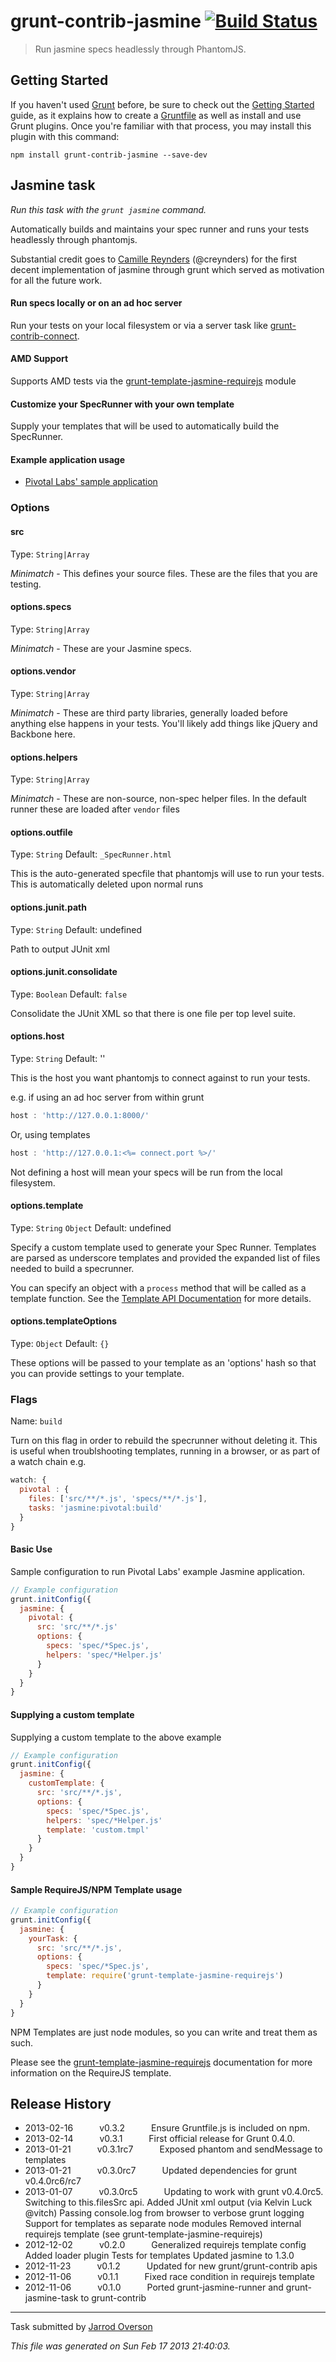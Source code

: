# grunt-contrib-jasmine [![Build Status](https://secure.travis-ci.org/gruntjs/grunt-contrib-jasmine.png?branch=master)](http://travis-ci.org/gruntjs/grunt-contrib-jasmine)

> Run jasmine specs headlessly through PhantomJS.



## Getting Started
If you haven't used [Grunt](http://gruntjs.com/) before, be sure to check out the [Getting Started](http://gruntjs.com/getting-started) guide, as it explains how to create a [Gruntfile](http://gruntjs.com/sample-gruntfile) as well as install and use Grunt plugins. Once you're familiar with that process, you may install this plugin with this command:

```shell
npm install grunt-contrib-jasmine --save-dev
```




## Jasmine task
_Run this task with the `grunt jasmine` command._

Automatically builds and maintains your spec runner and runs your tests headlessly through phantomjs.

Substantial credit goes to [Camille Reynders](http://creynders.be/) (@creynders) for the first decent implementation
of jasmine through grunt which served as motivation for all the future work.

#### Run specs locally or on an ad hoc server

Run your tests on your local filesystem or via a server task like [grunt-contrib-connect][].

#### AMD Support

Supports AMD tests via the [grunt-template-jasmine-requirejs](https://github.com/jsoverson/grunt-template-jasmine-requirejs) module

#### Customize your SpecRunner with your own template

Supply your templates that will be used to automatically build the SpecRunner.

#### Example application usage

- [Pivotal Labs' sample application](https://github.com/jsoverson/grunt-contrib-jasmine-example)

[grunt-contrib-connect]: https://github.com/gruntjs/grunt-contrib-connect


### Options

#### src
Type: `String|Array`

*Minimatch* - This defines your source files. These are the files that you are testing.

#### options.specs
Type: `String|Array`

*Minimatch* - These are your Jasmine specs.

#### options.vendor
Type: `String|Array`

*Minimatch* - These are third party libraries, generally loaded before anything else happens in your tests. You'll likely add things
like jQuery and Backbone here.

#### options.helpers
Type: `String|Array`

*Minimatch* - These are non-source, non-spec helper files. In the default runner these are loaded after `vendor` files

#### options.outfile
Type: `String`
Default: `_SpecRunner.html`

This is the auto-generated specfile that phantomjs will use to run your tests.
This is automatically deleted upon normal runs

#### options.junit.path
Type: `String`
Default: undefined

Path to output JUnit xml

#### options.junit.consolidate
Type: `Boolean`
Default: `false`

Consolidate the JUnit XML so that there is one file per top level suite.

#### options.host
Type: `String`
Default: ''

This is the host you want phantomjs to connect against to run your tests.

e.g. if using an ad hoc server from within grunt

```js
host : 'http://127.0.0.1:8000/'
```

Or, using templates

```js
host : 'http://127.0.0.1:<%= connect.port %>/'
```

Not defining a host will mean your specs will be run from the local filesystem.

#### options.template
Type: `String` `Object`
Default: undefined

Specify a custom template used to generate your Spec Runner. Templates are parsed as underscore templates and provided
the expanded list of files needed to build a specrunner.

You can specify an object with a `process` method that will be called as a template function.
See the [Template API Documentation](https://github.com/gruntjs/grunt-contrib-jasmine/wiki/Jasmine-Templates) for more details.

#### options.templateOptions
Type: `Object`
Default: `{}`

These options will be passed to your template as an 'options' hash so that you can provide settings to your template.

### Flags

Name: `build`

Turn on this flag in order to rebuild the specrunner without deleting it. This is useful when troublshooting templates,
running in a browser, or as part of a watch chain e.g.

```js
watch: {
  pivotal : {
    files: ['src/**/*.js', 'specs/**/*.js'],
    tasks: 'jasmine:pivotal:build'
  }
}
```

#### Basic Use

Sample configuration to run Pivotal Labs' example Jasmine application.

```js
// Example configuration
grunt.initConfig({
  jasmine: {
    pivotal: {
      src: 'src/**/*.js'
      options: {
        specs: 'spec/*Spec.js',
        helpers: 'spec/*Helper.js'
      }
    }
  }
}
```

#### Supplying a custom template

Supplying a custom template to the above example

```js
// Example configuration
grunt.initConfig({
  jasmine: {
    customTemplate: {
      src: 'src/**/*.js',
      options: {
        specs: 'spec/*Spec.js',
        helpers: 'spec/*Helper.js'
        template: 'custom.tmpl'
      }
    }
  }
}
```

#### Sample RequireJS/NPM Template usage

```js
// Example configuration
grunt.initConfig({
  jasmine: {
    yourTask: {
      src: 'src/**/*.js',
      options: {
        specs: 'spec/*Spec.js',
        template: require('grunt-template-jasmine-requirejs')
      }
    }
  }
}
```

NPM Templates are just node modules, so you can write and treat them as such.

Please see the [grunt-template-jasmine-requirejs](https://github.com/jsoverson/grunt-template-jasmine-requirejs) documentation
for more information on the RequireJS template.


## Release History

 * 2013-02-16   v0.3.2   Ensure Gruntfile.js is included on npm.
 * 2013-02-14   v0.3.1   First official release for Grunt 0.4.0.
 * 2013-01-21   v0.3.1rc7   Exposed phantom and sendMessage to templates
 * 2013-01-21   v0.3.0rc7   Updated dependencies for grunt v0.4.0rc6/rc7
 * 2013-01-07   v0.3.0rc5   Updating to work with grunt v0.4.0rc5. Switching to this.filesSrc api. Added JUnit xml output (via Kelvin Luck @vitch) Passing console.log from browser to verbose grunt logging Support for templates as separate node modules Removed internal requirejs template (see grunt-template-jasmine-requirejs)
 * 2012-12-02   v0.2.0   Generalized requirejs template config Added loader plugin Tests for templates Updated jasmine to 1.3.0
 * 2012-11-23   v0.1.2   Updated for new grunt/grunt-contrib apis
 * 2012-11-06   v0.1.1   Fixed race condition in requirejs template
 * 2012-11-06   v0.1.0   Ported grunt-jasmine-runner and grunt-jasmine-task to grunt-contrib

---

Task submitted by [Jarrod Overson](http://jarrodoverson.com)

*This file was generated on Sun Feb 17 2013 21:40:03.*
